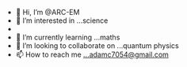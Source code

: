 - 👋 Hi, I’m @ARC-EM
- 👀 I’m interested in ...science
- 
- 🌱 I’m currently learning ...maths 
- 💞️ I’m looking to collaborate on ...quantum physics
- 📫 How to reach me ...adamc7054@gmail.com

<!---
ARC-EM/ARC-EM is a ✨ special ✨ repository because its `README.md` (this file) appears on your GitHub profile.
You can click the Preview link to take a look at your changes.
--->
